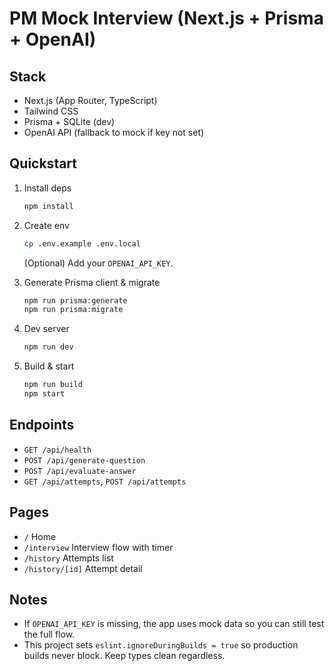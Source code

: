 # PM Mock Interview (Next.js + Prisma + OpenAI)

## Stack
- Next.js (App Router, TypeScript)
- Tailwind CSS
- Prisma + SQLite (dev)
- OpenAI API (fallback to mock if key not set)

## Quickstart
1. Install deps  
   ```bash
   npm install
   ```

2. Create env  
   ```bash
   cp .env.example .env.local
   ```  
   (Optional) Add your `OPENAI_API_KEY`.

3. Generate Prisma client & migrate  
   ```bash
   npm run prisma:generate
   npm run prisma:migrate
   ```

4. Dev server  
   ```bash
   npm run dev
   ```

5. Build & start  
   ```bash
   npm run build
   npm start
   ```

## Endpoints
- `GET /api/health`
- `POST /api/generate-question`
- `POST /api/evaluate-answer`
- `GET /api/attempts`, `POST /api/attempts`

## Pages
- `/` Home
- `/interview` Interview flow with timer
- `/history` Attempts list
- `/history/[id]` Attempt detail

## Notes
- If `OPENAI_API_KEY` is missing, the app uses mock data so you can still test the full flow.
- This project sets `eslint.ignoreDuringBuilds = true` so production builds never block. Keep types clean regardless.